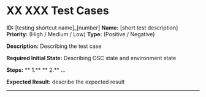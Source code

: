 # XX XXX Test Cases

**ID:** [testing shortcut name]_[number]
**Name:** [short test description]
**Priority:** (High / Medium / Low)
**Type:** (Positive / Negative)

**Description:**
Describing the test case

**Required Initial State:**
Describing OSC state and environment state

**Steps:**
** 1.**
** 2.**
...

**Expected Result:**
describe the expected result

****